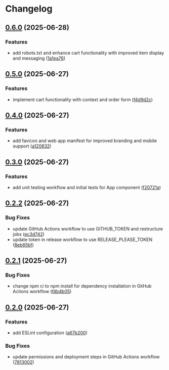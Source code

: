 # Changelog

## [0.6.0](https://github.com/SriKrushiArganicFarmingVarmiCompost/srikrushiarganicfarmingvarmicompost.github.io/compare/v0.5.0...v0.6.0) (2025-06-28)


### Features

* add robots.txt and enhance cart functionality with improved item display and messaging ([1a1ea76](https://github.com/SriKrushiArganicFarmingVarmiCompost/srikrushiarganicfarmingvarmicompost.github.io/commit/1a1ea76737d9403e4c17c4320870e6e6c3afa33c))

## [0.5.0](https://github.com/SriKrushiArganicFarmingVarmiCompost/srikrushiarganicfarmingvarmicompost.github.io/compare/v0.4.0...v0.5.0) (2025-06-27)


### Features

* implement cart functionality with context and order form ([f4d9d2c](https://github.com/SriKrushiArganicFarmingVarmiCompost/srikrushiarganicfarmingvarmicompost.github.io/commit/f4d9d2cc47a461d7deb1e1f84b796ae4d7b4d264))

## [0.4.0](https://github.com/SriKrushiArganicFarmingVarmiCompost/srikrushiarganicfarmingvarmicompost.github.io/compare/v0.3.0...v0.4.0) (2025-06-27)


### Features

* add favicon and web app manifest for improved branding and mobile support ([a120832](https://github.com/SriKrushiArganicFarmingVarmiCompost/srikrushiarganicfarmingvarmicompost.github.io/commit/a120832b34e39bd800afac9412343ca0e6d93996))

## [0.3.0](https://github.com/SriKrushiArganicFarmingVarmiCompost/srikrushiarganicfarmingvarmicompost.github.io/compare/v0.2.2...v0.3.0) (2025-06-27)


### Features

* add unit testing workflow and initial tests for App component ([f20721a](https://github.com/SriKrushiArganicFarmingVarmiCompost/srikrushiarganicfarmingvarmicompost.github.io/commit/f20721af91dada24e0bd1891df0244a143133799))

## [0.2.2](https://github.com/SriKrushiArganicFarmingVarmiCompost/srikrushiarganicfarmingvarmicompost.github.io/compare/v0.2.1...v0.2.2) (2025-06-27)


### Bug Fixes

* update GitHub Actions workflow to use GITHUB_TOKEN and restructure jobs ([ec3d742](https://github.com/SriKrushiArganicFarmingVarmiCompost/srikrushiarganicfarmingvarmicompost.github.io/commit/ec3d74231934cba82d7f92c12f52e2ffbe993f1d))
* update token in release workflow to use RELEASE_PLEASE_TOKEN ([8eb65bf](https://github.com/SriKrushiArganicFarmingVarmiCompost/srikrushiarganicfarmingvarmicompost.github.io/commit/8eb65bfb89da1500940117c2eb8c992fb4d85232))

## [0.2.1](https://github.com/SriKrushiArganicFarmingVarmiCompost/srikrushiarganicfarmingvarmicompost.github.io/compare/v0.2.0...v0.2.1) (2025-06-27)


### Bug Fixes

* change npm ci to npm install for dependency installation in GitHub Actions workflow ([f4b4b05](https://github.com/SriKrushiArganicFarmingVarmiCompost/srikrushiarganicfarmingvarmicompost.github.io/commit/f4b4b054d789c28e6f6e8b88be9328660ba55580))

## [0.2.0](https://github.com/SriKrushiArganicFarmingVarmiCompost/srikrushiarganicfarmingvarmicompost.github.io/compare/v0.1.0...v0.2.0) (2025-06-27)


### Features

* add ESLint configuration ([a67b200](https://github.com/SriKrushiArganicFarmingVarmiCompost/srikrushiarganicfarmingvarmicompost.github.io/commit/a67b20074b16a48f5d5c1d5dddf85f15eaca64bd))


### Bug Fixes

* update permissions and deployment steps in GitHub Actions workflow ([7813002](https://github.com/SriKrushiArganicFarmingVarmiCompost/srikrushiarganicfarmingvarmicompost.github.io/commit/7813002180e58fbbef94f375ab869a0b4002408a))
